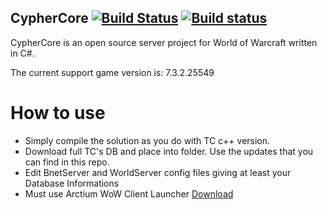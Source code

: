 ## CypherCore [![Build Status](https://travis-ci.org/CypherCore/CypherCore.svg?branch=master)](https://travis-ci.org/CypherCore/CypherCore) [![Build status](https://ci.appveyor.com/api/projects/status/ge4hjp1h1d28q25j?svg=true)](https://ci.appveyor.com/project/hondacrx/cyphercore)

CypherCore is an open source server project for World of Warcraft written in C#.

The current support game version is: 7.3.2.25549

# How to use
- Simply compile the solution as you do with TC c++ version.
- Download full TC's DB and place into folder. Use the updates that you can find in this repo.
- Edit BnetServer and WorldServer config files giving at least your Database Informations
- Must use Arctium WoW Client Launcher [Download](https://arctium.io/files/?f=15a1828a531289)